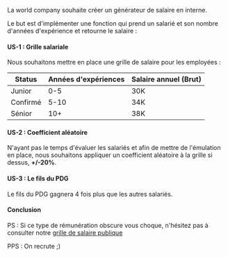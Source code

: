 La world company souhaite créer un générateur de salaire en interne.

Le but est d'implémenter une fonction qui prend un salarié et son nombre d'années d'expérience et retourne le salaire :

#### US-1 : Grille salariale
 
 Nous souhaitons mettre en place une grille de salaire pour les employées :
 
 | Status   | Années d'expériences | Salaire annuel (Brut) |
 |----------|----------------------|-----------------------|
 | Junior   | 0-5                  | 30K                   |
 | Confirmé | 5-10                 | 34K                   |
 | Sénior   | 10+                  | 38K                   |
 

#### US-2 : Coefficient aléatoire
 N'ayant pas le temps d'évaluer les salariés et afin de mettre de l'émulation en place, nous souhaitons appliquer un coefficient aléatoire à la grille si dessus, 
 **+/-20%**.
 
#### US-3 : Le fils du PDG
Le fils du PDG gagnera 4 fois plus que les autres salariés.

  
 
 
 
 
 
 
####  Conclusion 
  
  
  
PS : Si ce type de rémunération obscure vous choque, n'hésitez pas à consulter notre [grille de salaire publique](https://shodo.io/grille-salaire-transparente/)

PPS : On recrute ;)
